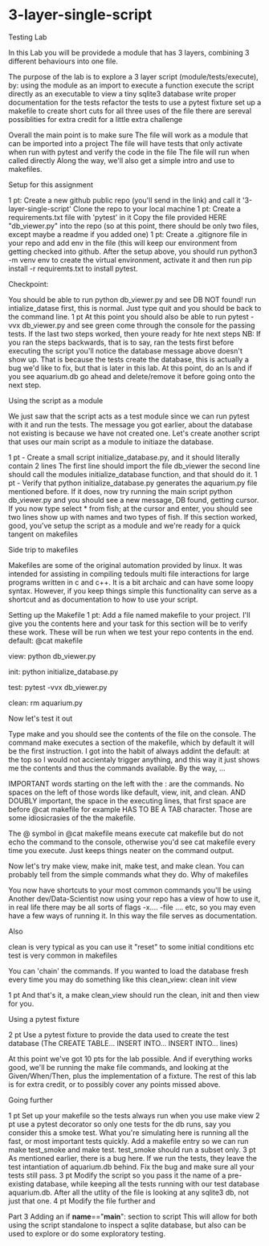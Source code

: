# 3-layer-single-script

Testing Lab

In this Lab you will be providede a module that has 3 layers, combining 3 different behaviours into one file.

The purpose of the lab is to explore a 3 layer script (module/tests/execute), by:
using the module as an import to execute a function
execute the script directly as an executable to view a tiny sqlite3 database
write proper documentation for the tests
refactor the tests to use a pytest fixture
set up a makefile to create short cuts for all three uses of the file
there are sereval possiblities for extra credit for a little extra challenge

Overall the main point is to make sure
The file will work as a module that can be imported into a project
The file will have tests that only activate when run with pytest and verify the code in the file
The file will run when called directly
Along the way, we'll also get a simple intro and use to makefiles.

Setup for this assignment

1 pt: Create a new github public repo (you'll send in the link) and call it '3-layer-single-script'
Clone the repo to your local machine
1 pt: Create a requirements.txt file with 'pytest' in it
Copy the file provided HERE "db_viewer.py" into the repo (so at this point, there should be only two files, except maybe a readme if you added one)
1 pt: Create a .gitignore file in your repo and add env in the file (this will keep our environment from getting checked into github.
After the setup above, you should run python3 -m venv env to create the virtual environment, activate it and then run pip install -r requiremts.txt to install pytest.

Checkpoint:

You should be able to run python db_viewer.py and see DB NOT found! run intialize_datase first, this is normal. Just type quit and you should be back to the command line.
1 pt At this point you should also be able to run pytest -vvx db_viewer.py and see green come through the console for the passing tests.
If the last two steps worked, then youre ready for hte next steps
NB: If you ran the steps backwards, that is to say, ran the tests first before executing the script you'll notice the database message above doesn't show up. That is because the tests create the database, this is actually a bug we'd like to fix, but that is later in this lab. At this point, do an ls and if you see aquarium.db go ahead and delete/remove it before going onto the next step.

Using the script as a module

We just saw that the script acts as a test module since we can run pytest with it and run the tests. The message you got earlier, about the database not existing is because we have not created one. Let's create another script that uses our main script as a module to initiaze the database.

1 pt - Create a small script initialize_database.py, and it should literally contain 2 lines
The first line should import the file db_viewer
the second line should call the modules initialize_database function, and that should do it.
1 pt - Verify that python initialize_database.py generates the aquarium.py file mentioned before. If it does, now try running the main script python db_viewer.py and you should see a new message, DB found, getting cursor. If you now type select * from fish; at the cursor and enter, you should see two lines show up with names and two types of fish.
If this section worked, good, you've setup the script as a module and we're ready for a quick tangent on makefiles

Side trip to makefiles

Makefiles are some of the original automation provided by linux. It was intended for assisting in compiling tedouls multi file interactions for large programs written in c and c++. It is a bit archaic and can have some loopy syntax. However, if you keep things simple this functionality can serve as a shortcut and as documentation to how to use your script.

Setting up the Makefile
1 pt: Add a file named makefile to your project.
I'll give you the contents here and your task for this section will be to verify these work. These will be run when we test your repo contents in the end.
default:
    @cat makefile

view:
    python db_viewer.py

init:
    python initialize_database.py

test:
    pytest -vvx db_viewer.py

clean:
    rm aquarium.py

Now let's test it out

Type make and you should see the contents of the file on the console. The command make executes a section of the makefile, which by default it will be the first instruction. I got into the habit of always addint the default: at the top so I would not accientaly trigger anything, and this way it just shows me the contents and thus the commands available. By the way, ...

IMPORTANT words starting on the left with the : are the commands. No spaces on the left of those words like default, view, init, and clean. AND DOUBLY important, the space in the executing lines, that first space are before @cat makefile for example HAS TO BE A TAB character. Those are some idiosicrasies of the the makefile.

The @ symbol in @cat makefile means execute cat makefile but do not echo the command to the console, otherwise you'd see cat makefile every time you execute. Just keeps things neater on the command output.

Now let's try make view, make init, make test, and make clean. You can probably tell from the simple commands what they do.
Why of makefiles

You now have shortcuts to your most common commands you'll be using
Another dev/Data-Scientist now using your repo has a view of how to use it, in real life there may be all sorts of flags -x.... -file .... etc, so you may even have a few ways of running it. In this way the file serves as documentation.

Also

clean is very typical as you can use it "reset" to some initial conditions etc
test is very common in makefiles

You can 'chain' the commands. If you wanted to load the database fresh every time you may do something like this
clean_view: clean init view

1 pt And that's it, a make clean_view should run the clean, init and then view for you.

Using a pytest fixture

2 pt Use a pytest fixture to provide the data used to create the test database (The CREATE TABLE... INSERT INTO... INSERT INTO... lines)

At this point we've got 10 pts for the lab possible. And if everything works good, we'll be running the make file commands, and looking at the Given/When/Then, plus the implementation of a fixture. The rest of this lab is for extra credit, or to possibly cover any points missed above.

Going further

1 pt Set up your makefile so the tests always run when you use make view
2 pt use a pytest decorator so only one tests for the db runs, say you consider this a smoke test. What you're simulating here is running all the fast, or most important tests quickly. Add a makefile entry so we can run make test_smoke and make test. test_smoke should run a subset only.
3 pt As mentioned earlier, there is a bug here. If we run the tests, they leave the test intantiation of aquarium.db behind. Fix the bug and make sure all your tests still pass.
3 pt Modify the script so you pass it the name of a pre-existing database, while keeping all the tests running with our test database aquarium.db. After all the utlity of the file is looking at any sqlite3 db, not just that one.
4 pt Modify the file further and

Part 3 Adding an if __name__=="__main__": section to script
This will allow for both using the script standalone to inspect a sqlite database, but also can be used to explore or do some exploratory testing.
